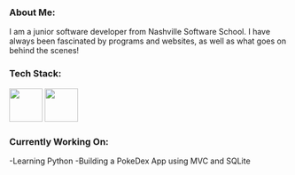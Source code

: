 ### About Me:
  I am a junior software developer from Nashville Software School. I have always been fascinated by programs and websites, as well as what goes on behind the scenes!

### Tech Stack:
  <img src="https://upload.wikimedia.org/wikipedia/commons/thumb/6/61/HTML5_logo_and_wordmark.svg/2048px-HTML5_logo_and_wordmark.svg.png" height="60" width="60" >
  <img src="https://i.pinimg.com/originals/eb/7e/20/eb7e20e646f5b7ec9ed4f8f78a5dee8f.png" height="60" width="60" >

### Currently Working On:
  -Learning Python
  -Building a PokeDex App using MVC and SQLite
